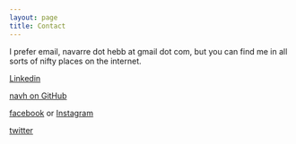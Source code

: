 ```yaml
---
layout: page
title: Contact
---
```


I prefer email, navarre dot hebb at gmail dot com, but you can find me in all sorts of nifty places on the internet.

[Linkedin](https://www.linkedin.com/in/amos-hebb/)

[navh on GitHub](<https://github.com/navh>)

[facebook](https://www.facebook.com/navarrehebb) or [Instagram](https://www.instagram.com/navathehut/)

[twitter](https://twitter.com/AmosHebb)

